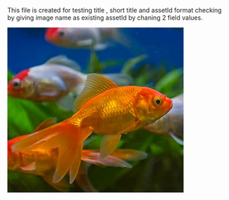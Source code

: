 This file is created for testing title , short title and assetId format checking by giving image name as existing assetId by chaning 2 field values.

![abc](DevImages/Fish_5ba48e44ee4d6b20c491d028.jpg)
